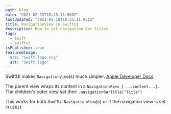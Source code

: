 ```yaml
---
path: blog
date: "2021-02-18T18:25:11.908Z"
lastUpdated: "2021-02-18T18:25:11.951Z"
title: NavigationView in SwiftUI
description: How to set navigation bar titles
tags:
  - swift
  - swiftui
isPublished: true
featuredImage:
  src: "swift-logo.svg"
  alt: "Swift logo"
---
```


SwiftUI makes `NavigationView`(s) much simpler. [Apple Developer Docs](https://developer.apple.com/documentation/swiftui/navigationview)

The parent view wraps its content in a `NavigationView { ...content...}`. The children's outer view set their `.navigationBarTitle("Title")`

This works for both SwiftUI `NavigationView`(s) or if the navigation view is set in `UIKit`
